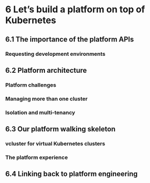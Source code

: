 # 6 Let’s build a platform on top of Kubernetes

## 6.1 The importance of the platform APIs

### Requesting development environments

## 6.2 Platform architecture

### Platform challenges

### Managing more than one cluster

### Isolation and multi-tenancy

## 6.3 Our platform walking skeleton

### vcluster for virtual Kubernetes clusters

### The platform experience

## 6.4 Linking back to platform engineering
